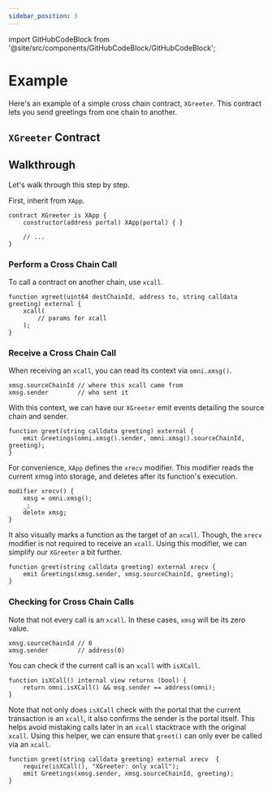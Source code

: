 ```yaml
---
sidebar_position: 3
---
```


import GitHubCodeBlock from '@site/src/components/GitHubCodeBlock/GitHubCodeBlock';

# Example

Here's an example of a simple cross chain contract, `XGreeter`. This contract lets you send greetings from one chain to another.

## `XGreeter` Contract

<GitHubCodeBlock url="https://github.com/omni-network/omni-forge-template/blob/main/src/XGreeter.sol" />

## Walkthrough

Let's walk through this step by step.

First, inherit from `XApp`.


```solidity
contract XGreeter is XApp {
    constructor(address portal) XApp(portal) { }

    // ...
}
```

### Perform a Cross Chain Call

To call a contract on another chain, use `xcall`.

```solidity
function xgreet(uint64 destChainId, address to, string calldata greeting) external {
    xcall(
        // params for xcall
    );
}
```

### Receive a Cross Chain Call

When receiving an `xcall`, you can read its context via `omni.xmsg()`.

```solidity
xmsg.sourceChainId // where this xcall came from
xmsg.sender        // who sent it
```

With this context, we can have our `XGreeter` emit events detailing the source chain and sender.

```solidity
function greet(string calldata greeting) external {
    emit Greetings(omni.xmsg().sender, omni.xmsg().sourceChainId, greeting);
}
```

For convenience, `XApp` defines the `xrecv` modifier. This modifier reads the current xmsg into storage, and deletes after its function's execution.

```solidity
modifier xrecv() {
    xmsg = omni.xmsg();
    _;
    delete xmsg;
}
```

It also visually marks a function as the target of an `xcall`. Though, the `xrecv` modifier is not required to receive an `xcall`. Using this modifier, we can simplify our `XGreeter` a bit further.


```solidity
function greet(string calldata greeting) external xrecv {
    emit Greetings(xmsg.sender, xmsg.sourceChainId, greeting);
}
```

### Checking for Cross Chain Calls

Note that not every call is an `xcall`. In these cases, `xmsg` will be its zero value.

```solidity
xmsg.sourceChainId // 0
xmsg.sender        // address(0)
```

You can check if the current call is an `xcall` with `isXCall`.

```solidity
function isXCall() internal view returns (bool) {
    return omni.isXCall() && msg.sender == address(omni);
}
```

Note that not only does `isXCall` check with the portal that the current transaction is an `xcall`, it also confirms the sender is the portal itself. This helps avoid mistaking calls later in an `xcall` stacktrace with the original `xcall`. Using this helper, we can ensure that `greet()` can only ever be called via an `xcall`.

```solidity
function greet(string calldata greeting) external xrecv  {
    require(isXCall(), "XGreeter: only xcall");
    emit Greetings(xmsg.sender, xmsg.sourceChainId, greeting);
}
```

